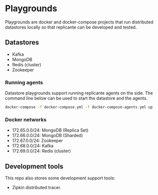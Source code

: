 Playgrounds
===========
Playgrounds are docker and docker-compose projects that run distributed
datastores locally so that replicante can be developed and tested.


Datastores
----------

  * Kafka
  * MongoDB
  * Redis (cluster)
  * Zookeeper

### Running agents
Datastore playgrounds support running replicante agents on the side.
The command line below can be used to start the datastore and the agents.

```bash
docker-compose -f docker-compose.yml -f docker-compose-agents.yml up
```

### Docker networks

  * 172.65.0.0/24: MongoDB (Replica Set)
  * 172.66.0.0/24: MongoDB (Sharded)
  * 172.67.0.0/24: Zookeeper
  * 172.68.0.0/24: Kafka
  * 172.69.0.0/24: Redis (cluster)


Development tools
-----------------
This repo also stores some development support tools:

  * Zipkin distributed tracer.
